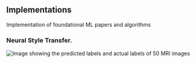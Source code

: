 ## Implementations
Implementation of foundational ML papers and algorithms


### Neural Style Transfer.

<picture>
 <source media="(prefers-color-scheme: dark)" srcset="flower.jpg">
 <source media="(prefers-color-scheme: light)" srcset="style2.jpg">
  <source media="(prefers-color-scheme: dark)" srcset="generatedimage.png">
 <img alt="Image showing the predicted labels and actual labels of 50 MRI images" src="style2.jpg">
</picture>
